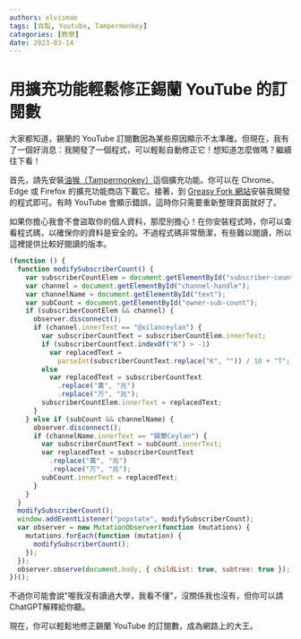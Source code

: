 ```yaml
---
authors: elvismao
tags: [自製, Youtube, Tampermonkey]
categories: [教學]
date: 2023-03-14
---
```


# 用擴充功能輕鬆修正錫蘭 YouTube 的訂閱數

大家都知道，錫蘭的 YouTube 訂閱數因為某些原因顯示不太準確。但現在，我有了一個好消息：我開發了一個程式，可以輕鬆自動修正它！想知道怎麼做嗎？繼續往下看！

<!--more-->

首先，請先安裝[油猴（Tampermonkey）](https://chrome.google.com/webstore/detail/dhdgffkkebhmkfjojejmpbldmpobfkfo)這個擴充功能。你可以在 Chrome、Edge 或 Firefox 的擴充功能商店下載它。接著，到 [Greasy Fork 網站](https://greasyfork.org/zh-TW/scripts/461789-%E9%8C%AB%E8%98%AD%E8%A8%82%E9%96%B1%E6%A0%A1%E6%AD%A3)安裝我開發的程式即可。有時 YouTube 會顯示錯誤，這時你只需要重新整理頁面就好了。

如果你擔心我會不會盜取你的個人資料，那麼別擔心！在你安裝程式時，你可以查看程式碼，以確保你的資料是安全的。不過程式碼非常簡潔，有些難以閱讀，所以這裡提供比較好閱讀的版本。

```js
(function () {
  function modifySubscriberCount() {
    var subscriberCountElem = document.getElementById("subscriber-count");
    var channel = document.getElementById("channel-handle");
    var channelName = document.getElementById("text");
    var subCount = document.getElementById("owner-sub-count");
    if (subscriberCountElem && channel) {
      observer.disconnect();
      if (channel.innerText == "@xilanceylan") {
        var subscriberCountText = subscriberCountElem.innerText;
        if (subscriberCountText.indexOf("K") > -1)
          var replacedText =
            parseInt(subscriberCountText.replace("K", "")) / 10 + "T";
        else
          var replacedText = subscriberCountText
            .replace("萬", "兆")
            .replace("万", "兆");
        subscriberCountElem.innerText = replacedText;
      }
    } else if (subCount && channelName) {
      observer.disconnect();
      if (channelName.innerText == "錫蘭Ceylan") {
        var subscriberCountText = subCount.innerText;
        var replacedText = subscriberCountText
          .replace("萬", "兆")
          .replace("万", "兆");
        subCount.innerText = replacedText;
      }
    }
  }
  modifySubscriberCount();
  window.addEventListener("popstate", modifySubscriberCount);
  var observer = new MutationObserver(function (mutations) {
    mutations.forEach(function (mutation) {
      modifySubscriberCount();
    });
  });
  observer.observe(document.body, { childList: true, subtree: true });
})();
```

不過你可能會說"喔我沒有讀過大學，我看不懂"，沒關係我也沒有，但你可以請ChatGPT解釋給你聽。

現在，你可以輕鬆地修正錫蘭 YouTube 的訂閱數，成為網路上的大王。
